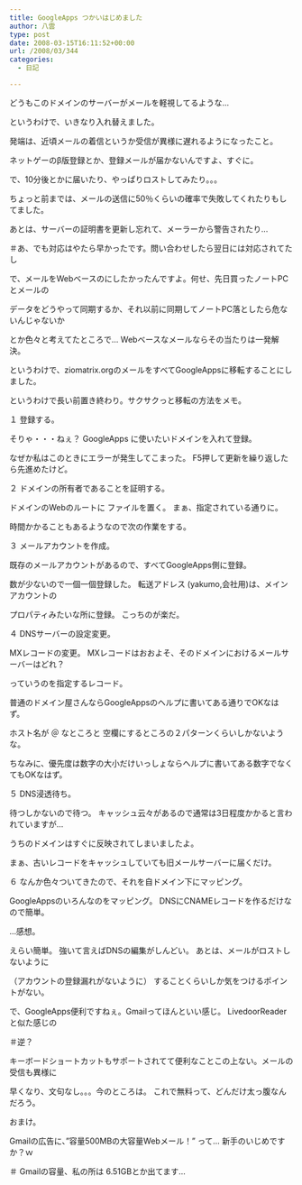 ```yaml
---
title: GoogleApps つかいはじめました
author: 八雲
type: post
date: 2008-03-15T16:11:52+00:00
url: /2008/03/344
categories:
  - 日記

---
```

どうもこのドメインのサーバーがメールを軽視してるような…

というわけで、いきなり入れ替えました。
  
発端は、近頃メールの着信というか受信が異様に遅れるようになったこと。
  
ネットゲーのβ版登録とか、登録メールが届かないんですよ、すぐに。
  
で、10分後とかに届いたり、やっぱりロストしてみたり。。。
  
ちょっと前までは、メールの送信に50％くらいの確率で失敗してくれたりもしてました。
  
あとは、サーバーの証明書を更新し忘れて、メーラーから警告されたり…
  
＃あ、でも対応はやたら早かったです。問い合わせしたら翌日には対応されてたし

で、メールをWebベースのにしたかったんですよ。何せ、先日買ったノートPCとメールの
  
データをどうやって同期するか、それ以前に同期してノートPC落としたら危ないんじゃないか
  
とか色々と考えてたところで… Webベースなメールならその当たりは一発解決。
  
というわけで、ziomatrix.orgのメールをすべてGoogleAppsに移転することにしました。

というわけで長い前置き終わり。サクサクっと移転の方法をメモ。
  
１ 登録する。
  
そりゃ・・・ねぇ？ GoogleApps に使いたいドメインを入れて登録。
  
なぜか私はこのときにエラーが発生してこまった。 F5押して更新を繰り返したら先進めたけど。

２ ドメインの所有者であることを証明する。
  
ドメインのWebのルートに ファイルを置く。 まぁ、指定されている通りに。
  
時間かかることもあるようなので次の作業をする。

３ メールアカウントを作成。
  
既存のメールアカウントがあるので、すべてGoogleApps側に登録。
  
数が少ないので一個一個登録した。 転送アドレス (yakumo,会社用)は、メインアカウントの
  
プロパティみたいな所に登録。 こっちのが楽だ。

４ DNSサーバーの設定変更。
  
MXレコードの変更。 MXレコードはおおよそ、そのドメインにおけるメールサーバーはどれ？
  
っていうのを指定するレコード。
  
普通のドメイン屋さんならGoogleAppsのヘルプに書いてある通りでOKなはず。
  
ホスト名が ＠ なところと 空欄にするところの２パターンくらいしかないような。
  
ちなみに、優先度は数字の大小だけいっしょならヘルプに書いてある数字でなくてもOKなはず。

５ DNS浸透待ち。
  
待つしかないので待つ。 キャッシュ云々があるので通常は3日程度かかると言われていますが…
  
うちのドメインはすぐに反映されてしまいましたよ。
  
まぁ、古いレコードをキャッシュしていても旧メールサーバーに届くだけ。

６ なんか色々ついてきたので、それを自ドメイン下にマッピング。
  
GoogleAppsのいろんなのをマッピング。 DNSにCNAMEレコードを作るだけなので簡単。

…感想。
  
えらい簡単。 強いて言えばDNSの編集がしんどい。 あとは、メールがロストしないように
  
（アカウントの登録漏れがないように） することくらいしか気をつけるポイントがない。
  
で、GoogleApps便利ですねぇ。Gmailってほんといい感じ。 LivedoorReaderと似た感じの
  
＃逆？
  
キーボードショートカットもサポートされてて便利なことこの上ない。メールの受信も異様に
  
早くなり、文句なし。。。今のところは。 これで無料って、どんだけ太っ腹なんだろう。

おまけ。
  
Gmailの広告に、”容量500MBの大容量Webメール！” って… 新手のいじめですか？ｗ
  
＃ Gmailの容量、私の所は 6.51GBとか出てます…